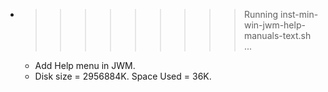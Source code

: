 * >>>>>>>>> Running inst-min-win-jwm-help-manuals-text.sh ...
  * Add Help menu in JWM.
  * Disk size = 2956884K. Space Used = 36K.
